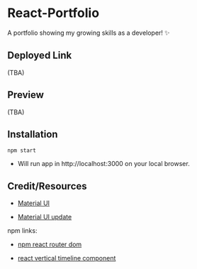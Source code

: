 # React-Portfolio
A portfolio showing my growing skills as a developer! ✨

## Deployed Link
(TBA)

## Preview
(TBA)

## Installation
```npm start```
- Will run app in http://localhost:3000 on your local browser.

## Credit/Resources
- [Material UI](https://mui.com/material-ui/getting-started/installation/)

- [Material UI update](https://mui.com/material-ui/migration/migration-v4/)

npm links:

- [npm react router dom](https://www.npmjs.com/package/react-router-dom)

- [react vertical timeline component](https://www.npmjs.com/package/react-vertical-timeline-component)